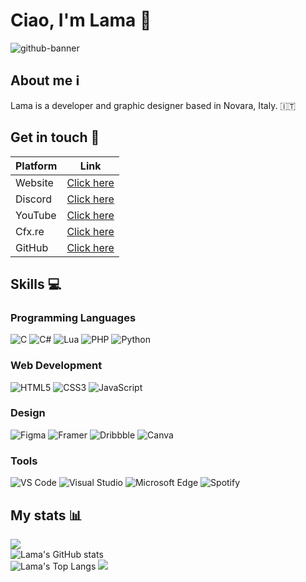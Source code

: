 # Ciao, I'm Lama 👋 
![github-banner](https://user-images.githubusercontent.com/79053058/196245716-77c6b27a-1f25-4e52-85a7-6b213c586be6.png)

## About me ℹ️
Lama is a developer and graphic designer based in Novara, Italy. 🇮🇹  

## Get in touch 💬
| Platform  | Link |
| ------------- | ------------- |
| Website | [Click here](https://lama.framer.website/) |
| Discord | [Click here](https://discord.gg/etkAKTw3M7) |
| YouTube | [Click here](https://youtube.com/@lama-yt) |
| Cfx.re | [Click here](https://forum.cfx.re/u/lama-development) | 
| GitHub | [Click here](https://github.com/lama-development) |


## Skills 💻

### Programming Languages
![C](https://img.shields.io/badge/c-%2300599C.svg?style=for-the-badge&logo=c&logoColor=white)
![C#](https://img.shields.io/badge/c%23-%23239120.svg?style=for-the-badge&logo=c-sharp&logoColor=white)
![Lua](https://img.shields.io/badge/lua-%232C2D72.svg?style=for-the-badge&logo=lua&logoColor=white)
![PHP](https://img.shields.io/badge/php-%23777BB4.svg?style=for-the-badge&logo=php&logoColor=white)
![Python](https://img.shields.io/badge/python-3670A0?style=for-the-badge&logo=python&logoColor=ffdd54)

### Web Development
![HTML5](https://img.shields.io/badge/html5-%23E34F26.svg?style=for-the-badge&logo=html5&logoColor=white)
![CSS3](https://img.shields.io/badge/css3-%231572B6.svg?style=for-the-badge&logo=css3&logoColor=white)
![JavaScript](https://img.shields.io/badge/javascript-%23323330.svg?style=for-the-badge&logo=javascript&logoColor=%23F7DF1E)

### Design
![Figma](https://img.shields.io/badge/Figma-F24E1E?style=for-the-badge&logo=figma&logoColor=white)
![Framer](https://img.shields.io/badge/Framer-black?style=for-the-badge&logo=framer&logoColor=blue)
![Dribbble](https://img.shields.io/badge/Dribbble-EA4C89?style=for-the-badge&logo=dribbble&logoColor=white)
![Canva](https://img.shields.io/badge/Canva-%2300C4CC.svg?&style=for-the-badge&logo=Canva&logoColor=white)

### Tools
![VS Code](	https://img.shields.io/badge/VSCode-0078D4?style=for-the-badge&logo=visual%20studio%20code&logoColor=white)
![Visual Studio](https://img.shields.io/badge/Visual_Studio-5C2D91?style=for-the-badge&logo=visual%20studio&logoColor=white)
![Microsoft Edge](https://img.shields.io/badge/Microsoft_Edge-0078D7?style=for-the-badge&logo=Microsoft-edge&logoColor=white)
![Spotify](https://img.shields.io/badge/Spotify-1ED760?&style=for-the-badge&logo=spotify&logoColor=white)


## My stats 📊
![](https://komarev.com/ghpvc/?username=lama-development&color=5865F2)  
![Lama's GitHub stats](https://github-readme-stats.vercel.app/api?username=lama-development&show_icons=true&theme=transparent)  
![Lama's Top Langs](https://github-readme-stats.vercel.app/api/top-langs/?username=lama-development&show_icons=true&theme=transparent)
![](https://hit.yhype.me/github/profile?user_id=79053058)
